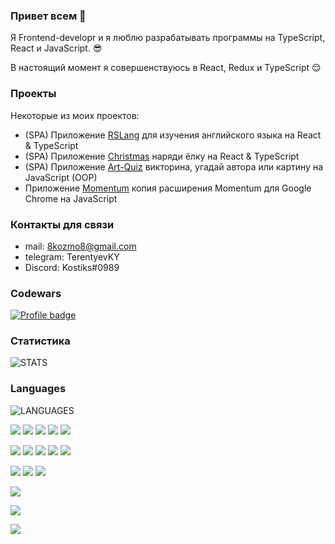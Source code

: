 ### Привет всем 👋

Я Frontend-developr и я люблю разрабатывать программы на TypeScript, React и JavaScript. 😎

В настоящий момент я совершенствуюсь в React, Redux и TypeScript 😌

### Проекты

Некоторые из моих проектов:

- (SPA) Приложение [RSLang](https://rolling-scopes-school.github.io/constantinetu-JSFE2021Q3/rslang/) для изучения английского языка на React & TypeScript
- (SPA) Приложение [Christmas](https://rolling-scopes-school.github.io/constantinetu-JSFE2021Q3/christmas-task-part2/#%D0%B4%D0%BE%D0%BC%D0%B0%D1%88%D0%BD%D1%8F%D1%8F) наряди ёлку на React & TypeScript
- (SPA) Приложение [Art-Quiz](https://rolling-scopes-school.github.io/constantinetu-JSFE2021Q3/art-quiz/) викторина, угадай автора или картину на JavaScript (OOP)
- Приложение [Momentum](https://rolling-scopes-school.github.io/constantinetu-JSFE2021Q3/momentum/) копия расширения Momentum для Google Chrome на JavaScript

### Контакты для связи

- mail: 8kozmo8@gmail.com
- telegram: TerentyevKY
- Discord: Kostiks#0989

### Codewars
[![Profile badge](https://www.codewars.com/users/ConstantineTU/badges/large)](https://www.codewars.com/users/ConstantineTU)
### Статистика
![STATS](https://github-readme-stats.vercel.app/api?username=ConstantineTU)
### Languages
![LANGUAGES](https://github-readme-stats.vercel.app/api/top-langs/?username=ConstantineTU&layout=compact)

![](https://img.shields.io/badge/Code-Javascript-informational?style=flat&logo=<LOGO_NAME>&logoColor=white&color=red) 
![](https://img.shields.io/badge/Code-Typescript-informational?style=flat&logo=<LOGO_NAME>&logoColor=white&color=green)
![](https://img.shields.io/badge/Code-HTML-informational?style=flat&logo=<LOGO_NAME>&logoColor=white&color=blue)
![](https://img.shields.io/badge/Code-SCSS/CSS-informational?style=flat&logo=<LOGO_NAME>&logoColor=white&color=purple)
![](https://img.shields.io/badge/Code-StyledComponents-informational?style=flat&logo=<LOGO_NAME>&logoColor=white&color=orange)

![](https://img.shields.io/badge/Tools-Webpack-informational?style=flat&logo=<LOGO_NAME>&logoColor=white&color=brown)
![](https://img.shields.io/badge/Tools-Gulp-informational?style=flat&logo=<LOGO_NAME>&logoColor=white&color=gold)
![](https://img.shields.io/badge/Tools-VSCode-informational?style=flat&logo=<LOGO_NAME>&logoColor=white&color=pink)
![](https://img.shields.io/badge/Tools-Git-informational?style=flat&logo=<LOGO_NAME>&logoColor=white&color=2bbc8a)
![](https://img.shields.io/badge/Tools-DevTools-informational?style=flat&logo=<LOGO_NAME>&logoColor=white&color=beige)

![](https://img.shields.io/badge/Other-Photoshop-informational?style=flat&logo=<LOGO_NAME>&logoColor=white&color=brightbrown)
![](https://img.shields.io/badge/Other-Figma-informational?style=flat&logo=<LOGO_NAME>&logoColor=white&color=darkred)
![](https://img.shields.io/badge/Other-Avocode-informational?style=flat&logo=<LOGO_NAME>&logoColor=white&color=lightgreen)

![](https://img.shields.io/badge/Libs-React-informational?style=flat&logo=<LOGO_NAME>&logoColor=white&color=magenta)

![](https://img.shields.io/badge/TimeManagement-Trello-informational?style=flat&logo=<LOGO_NAME>&logoColor=white&color=aquamarine)

![](https://img.shields.io/badge/Methods-BEM-informational?style=flat&logo=<LOGO_NAME>&logoColor=white&color=yellow)

